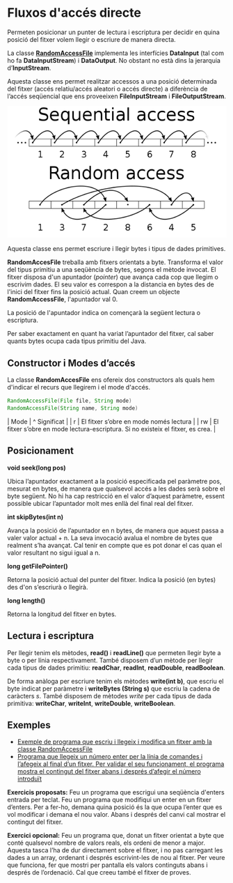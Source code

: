 # Fluxos d'accés directe

Permeten posicionar un punter de lectura i escriptura per decidir en quina posició del fitxer volem llegir o escriure de manera directa.

La classe [**RandomAccessFile**](https://docs.oracle.com/en/java/javase/19/docs/api/java.base/java/io/RandomAccessFile.html) implementa les interfícies **DataInput** (tal com ho fa **DataInputStream**) i **DataOutput**. No obstant no està dins la jerarquia d’**InputStream**.

Aquesta classe ens permet realitzar accessos a una posició determinada del fitxer (accés relatiu/accés aleatori o accés directe) a diferència de l’accés seqüencial que ens proveeixen **FileInputStream** i **FileOutputStream**. 

![](/damm06/assets/1.1/1.1.io/random_access_file_example_in_java.png)

Aquesta classe ens permet escriure i llegir bytes i tipus de dades primitives. 

**RandomAccesFile** treballa amb fitxers orientats a byte. Transforma el valor del tipus primitiu a una seqüència de bytes, segons el mètode invocat. El fitxer disposa d'un apuntador (*pointer*) que avança cada cop que llegim o escrivim dades. El seu valor es correspon a la distancia en bytes des de l'inici del fitxer fins la posició actual. Quan creem un objecte **RandomAccessFile**, l'apuntador val 0.

La posició de l'apuntador indica on començarà la següent lectura o escriptura.

Per saber exactament en quant ha variat l’apuntador del fitxer, cal saber quants bytes ocupa cada tipus primitiu del Java.

## Constructor i Modes d’accés

La classe **RandomAccesFile** ens ofereix dos constructors als quals hem d'indicar el recurs que llegirem i el mode d'accés.
 
```java
RandomAccessFile(File file, String mode)
RandomAccessFile(String name, String mode)
```

| Mode  |   ^ Significat      |
| r    | El fitxer s’obre en mode només lectura     | 
| rw    | El fitxer s’obre en mode lectura-escriptura. Si no existeix el fitxer, es crea. |

## Posicionament

**void seek(long pos)** 

Ubica l’apuntador exactament a la posició especificada pel paràmetre pos, mesurat en bytes, de manera que qualsevol accés a les dades serà sobre el byte següent. No hi ha cap restricció en el valor d’aquest paràmetre, essent possible ubicar l’apuntador molt mes enllà del final real del fitxer. 

**int skipBytes(int n)**

Avança la posició de l’apuntador en n bytes, de manera que aquest passa a valer valor actual + n. La seva invocació avalua el nombre de bytes que realment s’ha avançat. Cal tenir en compte que es pot donar el cas quan el valor resultant no sigui igual a n. 

**long getFilePointer()**

Retorna la posició actual del punter del fitxer. Indica la posició (en bytes) des d'on s’escriurà o llegirà.

**long length()**

Retorna la longitud del fitxer en bytes.

## Lectura i escriptura 

Per llegir tenim els mètodes, **read()** i  **readLine()** que permeten llegir byte a byte o per línia respectivament. També disposem d’un mètode per llegir cada tipus de dades primitiu: **readChar**, **readInt**, **readDouble**, **readBoolean**.

De forma anàloga per escriure tenim els mètodes **write(int b)**, que escriu el byte indicat per paràmetre i **writeBytes (String s)** que escriu la cadena de caràcters *s*. També disposem de mètodes *write* per cada tipus de dada primitiva: **writeChar**, **writeInt**, **writeDouble**, **writeBoolean**.

## Exemples

* [Exemple de programa que escriu i llegeix i modifica un fitxer amb la classe RandomAccessFile](/damm06/assets/1.1/1.1.io/randomwritereadfile.zip)
* [Programa que llegeix un número enter per la línia de comandes i l’afegeix al final d’un fitxer. Per validar el seu funcionament, el programa mostra el contingut del fitxer abans i després d’afegir el número introduït](/damm06/assets/1.1/1.1.io/randomex1.zip)

**Exercicis proposats:**
Feu un programa que escrigui una seqüència d'enters entrada per teclat.
Feu un programa que modifiqui un enter en un fitxer d’enters. Per a fer-ho, demana quina posició és la que ocupa l’enter que es vol modificar i demana el nou valor. Abans i després del canvi cal mostrar el contingut del fitxer.

**Exercici opcional:**
Feu un programa que, donat un fitxer orientat a byte que conté qualsevol nombre de valors reals, els ordeni de menor a major. Aquesta tasca l’ha de dur directament sobre el fitxer, i no pas carregant les dades a un array, ordenant i després escrivint-les de nou al fitxer. Per veure que funciona, fer que mostri per pantalla els valors continguts abans i després de l’ordenació. Cal que creeu també el fitxer de proves.